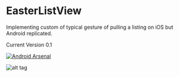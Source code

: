 # EasterListView

  Implementing custom of typical gesture of pulling a listing on iOS but Android replicated.

  Current Version 0.1


[![Android Arsenal](https://img.shields.io/badge/Android%20Arsenal-EasterListView-brightgreen.svg?style=flat)](https://android-arsenal.com/details/1/1378)

![alt tag](https://raw.githubusercontent.com/cbedoy/EasterListView/master/UIX/easter.png)
